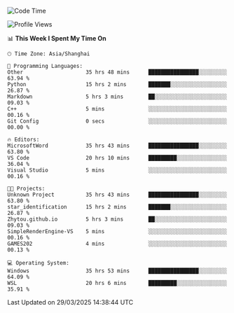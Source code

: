 <!--START_SECTION:waka-->
![Code Time](http://img.shields.io/badge/Code%20Time-2%2C501%20hrs%2013%20mins-blue)

![Profile Views](http://img.shields.io/badge/Profile%20Views-1-blue)

📊 **This Week I Spent My Time On** 

```text
🕑︎ Time Zone: Asia/Shanghai

💬 Programming Languages: 
Other                    35 hrs 48 mins      ████████████████░░░░░░░░░   63.94 % 
Python                   15 hrs 2 mins       ███████░░░░░░░░░░░░░░░░░░   26.87 % 
Markdown                 5 hrs 3 mins        ██░░░░░░░░░░░░░░░░░░░░░░░   09.03 % 
C++                      5 mins              ░░░░░░░░░░░░░░░░░░░░░░░░░   00.16 % 
Git Config               0 secs              ░░░░░░░░░░░░░░░░░░░░░░░░░   00.00 % 

🔥 Editors: 
MicrosoftWord            35 hrs 43 mins      ████████████████░░░░░░░░░   63.80 % 
VS Code                  20 hrs 10 mins      █████████░░░░░░░░░░░░░░░░   36.04 % 
Visual Studio            5 mins              ░░░░░░░░░░░░░░░░░░░░░░░░░   00.16 % 

🐱‍💻 Projects: 
Unknown Project          35 hrs 43 mins      ████████████████░░░░░░░░░   63.80 % 
star_identification      15 hrs 2 mins       ███████░░░░░░░░░░░░░░░░░░   26.87 % 
Zhytou.github.io         5 hrs 3 mins        ██░░░░░░░░░░░░░░░░░░░░░░░   09.03 % 
SimpleRenderEngine-VS    5 mins              ░░░░░░░░░░░░░░░░░░░░░░░░░   00.16 % 
GAMES202                 4 mins              ░░░░░░░░░░░░░░░░░░░░░░░░░   00.13 % 

💻 Operating System: 
Windows                  35 hrs 53 mins      ████████████████░░░░░░░░░   64.09 % 
WSL                      20 hrs 6 mins       █████████░░░░░░░░░░░░░░░░   35.91 % 
```


 Last Updated on 29/03/2025 14:38:44 UTC
<!--END_SECTION:waka-->